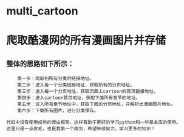 # multi_cartoon
爬取酷漫网的所有漫画图片并存储
=
`整体的思路如下所示：`
-
        第一步：爬取到所有分类的链接地址。
        第二步：进入每一个分类链接地址，获取所有的分页地址。
        第三步：进入每一个分页地址，获取页面上cartoon的首页链接地址。
        第四步：进入cartoon首页地址，获取下面所有章节的地址。
        第五步：进入所有章节地址中，获取下面的分页地址，并解析出漫画图片地址。
        第六步：下载所有图片，进行分类保存。

    代码中没有使用成熟的爬虫框架，这样有助于更好的学习python和一些基本库的使用。
    这里只是一点皮毛，也是我第一个爬虫，希望继续努力，学习更多的知识！
